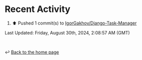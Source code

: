 # Recent Activity

<!--RECENT_ACTIVITY:start-->
1. ⬆️ Pushed 1 commit(s) to [IgorGakhov/Django-Task-Manager](https://github.com/IgorGakhov/Django-Task-Manager)<br>
<!--RECENT_ACTIVITY:end-->

<!--RECENT_ACTIVITY:last_update-->
Last Updated: Friday, August 30th, 2024, 2:08:57 AM (GMT)
<!--RECENT_ACTIVITY:last_update_end-->

<br>

↩️ [Back to the home page](/README.md)
